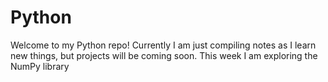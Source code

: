 # Python

Welcome to my Python repo! Currently I am just compiling notes as I learn new things, but projects will be coming soon. This week I am exploring the NumPy library
